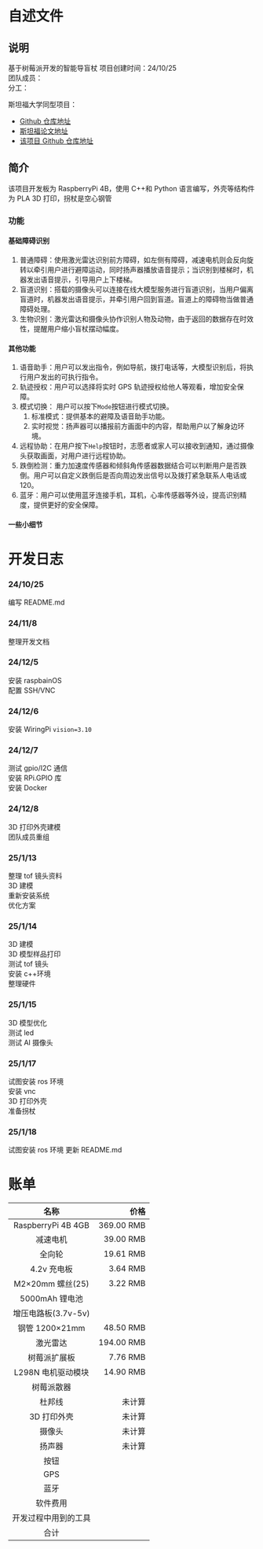 # 自述文件

## 说明

基于树莓派开发的智能导盲杖
项目创建时间：24/10/25  
团队成员：  
分工：

斯坦福大学同型项目：

- [Github 仓库地址](https://github.com/pslade2/AugmentedCane/blob/main/README.md)
- [斯坦福论文地址](https://www.science.org/doi/10.1126/scirobotics.abg6594)
- [该项目 Github 仓库地址](https://github.com/404-d/smart-cane)

## 简介

该项目开发板为 RaspberryPi 4B，使用 C++和 Python 语言编写，外壳等结构件为 PLA 3D 打印，拐杖是空心钢管

### 功能

#### 基础障碍识别

1. 普通障碍：使用激光雷达识别前方障碍，如左侧有障碍，减速电机则会反向旋转以牵引用户进行避障运动，同时扬声器播放语音提示；当识别到楼梯时，机器发出语音提示，引导用户上下楼梯。
2. 盲道识别：搭载的摄像头可以连接在线大模型服务进行盲道识别，当用户偏离盲道时，机器发出语音提示，并牵引用户回到盲道。盲道上的障碍物当做普通障碍处理。
3. 生物识别：激光雷达和摄像头协作识别人物及动物，由于返回的数据存在时效性，提醒用户缩小盲杖摆动幅度。

#### 其他功能

1. 语音助手：用户可以发出指令，例如导航，拨打电话等，大模型识别后，将执行用户发出的可执行指令。
2. 轨迹授权：用户可以选择将实时 GPS 轨迹授权给他人等观看，增加安全保障。
3. 模式切换：
   用户可以按下`Mode`按钮进行模式切换。
   1. 标准模式：提供基本的避障及语音助手功能。
   2. 实时视觉：扬声器可以播报前方画面中的内容，帮助用户以了解身边环境。
4. 远程协助：在用户按下`Help`按钮时，志愿者或家人可以接收到通知，通过摄像头获取画面，对用户进行远程协助。
5. 跌倒检测：重力加速度传感器和倾斜角传感器数据结合可以判断用户是否跌倒。用户可以自定义跌倒后是否向周边发出信号以及拨打紧急联系人电话或 120。
6. 蓝牙：用户可以使用蓝牙连接手机，耳机，心率传感器等外设，提高识别精度，提供更好的安全保障。

#### 一些小细节


# 开发日志

### 24/10/25

编写 README.md

### 24/11/8

整理开发文档

### 24/12/5

安装 raspbainOS  
配置 SSH/VNC

### 24/12/6

安装 WiringPi `vision=3.10`

### 24/12/7

测试 gpio/I2C 通信  
安装 RPi.GPIO 库  
安装 Docker

### 24/12/8

3D 打印外壳建模  
团队成员重组

### 25/1/13

整理 tof 镜头资料  
3D 建模  
重新安装系统  
优化方案

### 25/1/14

3D 建模  
3D 模型样品打印  
测试 tof 镜头  
安装 c++环境  
整理硬件

### 25/1/15

3D 模型优化  
测试 led  
测试 AI 摄像头

### 25/1/17

试图安装 ros 环境  
安装 vnc  
3D 打印外壳  
准备拐杖

### 25/1/18

试图安装 ros 环境
更新 README.md

# 账单

|         名称         |       价格 |
| :------------------: | ---------: |
|  RaspberryPi 4B 4GB  | 369.00 RMB |
|       减速电机       |  39.00 RMB |
|        全向轮        |  19.61 RMB |
|     4.2v 充电板      |   3.64 RMB |
|   M2×20mm 螺丝(25)   |   3.22 RMB |
|    5000mAh 锂电池    |            |
| 增压电路板(3.7v-5v)  |            |
|    钢管 1200×21mm    |  48.50 RMB |
|       激光雷达       | 194.00 RMB |
|     树莓派扩展板     |   7.76 RMB |
|  L298N 电机驱动模块  |  14.90 RMB |
|      树莓派散器      |            |
|        杜邦线        |     未计算 |
|     3D 打印外壳      |     未计算 |
|        摄像头        |     未计算 |
|        扬声器        |     未计算 |
|         按钮         |            |
|         GPS          |            |
|         蓝牙         |            |
|       软件费用       |            |
| 开发过程中用到的工具 |            |
|         合计         |            |
